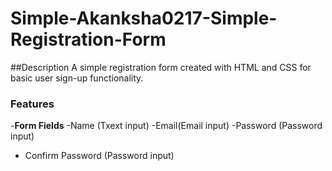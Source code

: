 # Simple-Akanksha0217-Simple-Registration-Form

##Description
A simple registration form created with HTML and CSS for basic user sign-up functionality.

### Features
-**Form Fields**
  -Name (Txext input)
  -Email(Email input)
  -Password (Password input)
  - Confirm Password (Password input)
